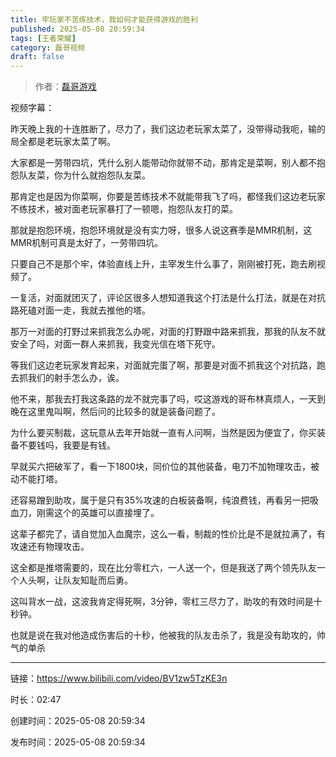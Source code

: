 ```yaml
---
title: 牢玩家不苦练技术，我如何才能获得游戏的胜利
published: 2025-05-08 20:59:34
tags: [王者荣耀]
category: 磊哥视频
draft: false
---
```



> 作者：[磊哥游戏](https://space.bilibili.com/268941858)

视频字幕：

昨天晚上我的十连胜断了，尽力了，我们这边老玩家太菜了，没带得动我呃，输的局全都是老玩家太菜了啊。

大家都是一劳带四坑，凭什么别人能带动你就带不动，那肯定是菜啊，别人都不抱怨队友菜，你为什么就抱怨队友菜。

那肯定也是因为你菜啊，你要是苦练技术不就能带我飞了吗，都怪我们这边老玩家不练技术，被对面老玩家暴打了一顿嗯，抱怨队友打的菜。

那就是抱怨环境，抱怨环境就是没有实力呀，很多人说这赛季是MMR机制，这MMR机制可真是太好了，一劳带四坑。

只要自己不是那个牢，体验直线上升，主宰发生什么事了，刚刚被打死，跑去刷视频了。

一复活，对面就团灭了，评论区很多人想知道我这个打法是什么打法，就是在对抗路死磕对面一走，我就去推他的塔。

那万一对面的打野过来抓我怎么办呢，对面的打野跟中路来抓我，那我的队友不就安全了吗，对面一群人来抓我，我变光信在塔下死守。

等我们这边老玩家发育起来，对面就完蛋了啊，那要是对面不抓我这个对抗路，跑去抓我们的射手怎么办，诶。

他不来，那我去打我这条路的龙不就完事了吗，哎这游戏的哥布林真烦人，一天到晚在这里鬼叫啊，然后问的比较多的就是装备问题了。

为什么要买制裁，这玩意从去年开始就一直有人问啊，当然是因为便宜了，你买装备不要钱吗，我要是有钱。

早就买六把破军了，看一下1800块，同价位的其他装备，电刀不加物理攻击，被动不能打塔。

还容易蹭到助攻，属于是只有35%攻速的白板装备啊，纯浪费钱，再看另一把吸血刀，刚需这个的英雄可以直接埋了。

这辈子都完了，请自觉加入血魔宗，这么一看，制裁的性价比是不是就拉满了，有攻速还有物理攻击。

这全都是推塔需要的，现在比分零杠六，一人送一个，但是我送了两个领先队友一个人头啊，让队友知耻而后勇。

这叫背水一战，这波我肯定得死啊，3分钟，零杠三尽力了，助攻的有效时间是十秒钟。

也就是说在我对他造成伤害后的十秒，他被我的队友击杀了，我是没有助攻的，帅气的单杀

---

链接：https://www.bilibili.com/video/BV1zw5TzKE3n

时长：02:47

创建时间：2025-05-08 20:59:34

发布时间：2025-05-08 20:59:34
